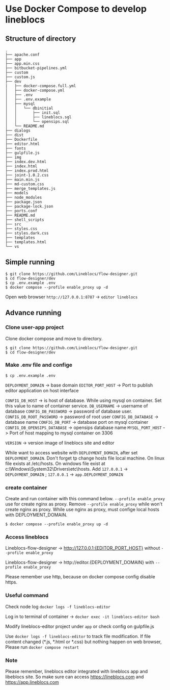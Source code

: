 # Use Docker Compose to develop lineblocs

## Structure of directory
```shell
.
├── apache.conf
├── app
├── app.min.css
├── bitbucket-pipelines.yml
├── custom
├── custom.js
├── dev
|	├── docker-compose.full.yml
│	├── docker-compose.yml
│	├── .env
│	├── .env.example
│	├── mysql
│	│   └── dbinitial
│	│       ├── init.sql
│	│       ├── lineblocs.sql
│	│       └── opensips.sql
│	└── README.md
├── dialogs
├── dist
├── Dockerfile
├── editor.html
├── fonts
├── gulpfile.js
├── img
├── index.dev.html
├── index.html
├── index.prod.html
├── joint-1.0.2.css
├── main.min.js
├── md-custom.css
├── merge_templates.js
├── models
├── node_modules
├── package.json
├── package-lock.json
├── ports.conf
├── README.md
├── shell_scripts
├── src
├── styles.css
├── styles.dark.css
├── templates
├── templates.html
└── vs
```

## Simple running
```shell
$ git clone https://github.com/Lineblocs/flow-designer.git
$ cd flow-designer/dev
$ cp .env.example .env
$ docker compose --profile enable_proxy up -d
```
 Open web browser 
`http://127.0.0.1:8787`   -> `editor lineblocs`

## Advance running

### Clone user-app project 
Clone docker compose and move to directory.
```shell
$ git clone https://github.com/Lineblocs/flow-designer.git
$ cd flow-designer/dev
```

### Make .env file and confige
```shell
$ cp .env.example .env
```
`DEPLOYMENT_DOMAIN` -> base domain 
`EDITOR_PORT_HOST` -> Port to publish editor application on host interface

`CONFIG_DB_HOST` -> is host of database. While using mysql on container. Set this value to name of container service.
`DB_USERNAME` -> username of database
`CONFIG_DB_PASSWORD` -> password of database user.
`CONFIG_DB_ROOT_PASSWORD` -> password of root user
`CONFIG_DB_DATABASE` -> database name
`CONFIG_DB_PORT` -> database port on mysql container
`CONFIG_DB_OPENSIPS_DATABASE` -> opensips database name
`MYSQL_PORT_HOST` -> Port of host mapping to mysql container on 3306

`VERSION` -> version image of lineblocs site and editor

While want to access website with `DEPLOYMENT_DOMAIN`, after set `DEPLOYMENT_DOMAIN`. Don't forget tp change hosts file local machine. On linux file exists at /etc/hosts. On windows file exist at c:\Windows\System32\Drivers\etc\hosts. Add `127.0.0.1` -> `DEPLOYMENT_DOMAIN`  ;  `127.0.0.1` -> `app.DEPLOYMENT_DOMAIN`


###  create container
Create and run container with this command below. 
`--profile enable_proxy` use for create nginx as proxy. Remove `--profile enable_proxy` while won't create nginx as proxy. While use nginx as proxy, must confige local hosts with DEPLOYMENT_DOMAIN. 

```shell
$ docker compose --profile enable_proxy up -d
```

### Access lineblocs
Lineblocs-flow-designer -> http://127.0.0.1:{EDITOR_PORT_HOST}  without `--profile enable_proxy`

Lineblocs-flow-designer -> http://editor.{DEPLOYMENT_DOMAIN}  with `--profile enable_proxy`

Please remember use http, because on docker compose config disable https.

### Useful command
Check node log  `docker logs -f lineblocs-editor`

Log in to terminal of container  -> `docker exec -it lineblocs-editor bash`

Modify lineblocs-editor project under `app` or check config on gulpfile.js

Use `docker logs -f lineblocs-editor` to track file modification. If file content changed (*.js, *.html or *.css) but nothing happen on web browser, Please run `docker compose restart`
### Note
Please remember, lineblocs editor integrated with lineblocs app and libeblocs site. So make sure can access https://lineblocs.com and https://app.lineblocs.com
